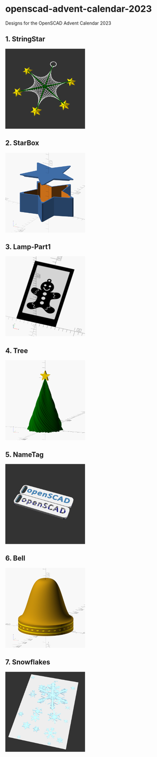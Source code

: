 # openscad-advent-calendar-2023
Designs for the OpenSCAD Advent Calendar 2023

## 1. StringStar
<img src="https://github.com/openscad/openscad-advent-calendar-2023/blob/main/StringStar/StringartStar.png" width="250">

## 2. StarBox
<img src="https://github.com/openscad/openscad-advent-calendar-2023/blob/main/StarBox/StarBox.png" width="250">

## 3. Lamp-Part1
<img src="https://github.com/openscad/openscad-advent-calendar-2023/blob/main/Lamp-Part1/Lamp-christmas_Side1.png" width="250">

## 4. Tree
<img src="https://github.com/openscad/openscad-advent-calendar-2023/blob/main/Tree/Tree.png" width="250">

## 5. NameTag
<img src="https://github.com/openscad/openscad-advent-calendar-2023/blob/main/NameTag/NameTag.png" width="250">

## 6. Bell
<img src="https://github.com/openscad/openscad-advent-calendar-2023/blob/main/Bell/Bell.png" width="250">

## 7. Snowflakes
<img src="https://github.com/openscad/openscad-advent-calendar-2023/blob/main/Snowflakes/Snowflakes.png" width="250">


